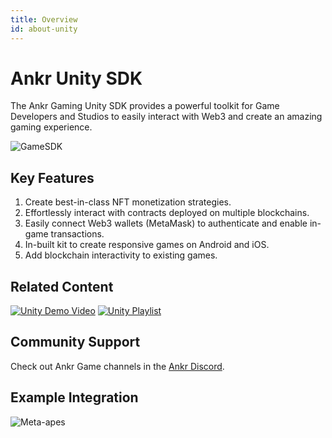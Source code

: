 ```yaml
---
title: Overview
id: about-unity
---
```

 
# Ankr Unity SDK

The Ankr Gaming Unity SDK provides a powerful toolkit for Game Developers and Studios to easily interact with Web3 and create an amazing gaming experience. 

![GameSDK](@site/static/img/ankr-game.png)

## Key Features

1. Create best-in-class NFT monetization strategies.
2. Effortlessly interact with contracts deployed on multiple blockchains.
2. Easily connect Web3 wallets (MetaMask) to authenticate and enable in-game transactions.
3. In-built kit to create responsive games on Android and iOS. 
4. Add blockchain interactivity to existing games. 

## Related Content

[![Unity Demo Video](https://i.imgur.com/9MxFGEEm.png)](https://youtu.be/BgfeTEsDp-g)
[![Unity Playlist](https://i.imgur.com/dcnQO6Mm.png)](https://youtube.com/playlist?list=PLFOf2ihR2i6kGKtBM9vdQJfB5WsrRPWrp)
## Community Support

Check out Ankr Game channels in the [Ankr Discord](https://discord.gg/uYaNu23Ww7).

## Example Integration

![Meta-apes](@site/static/img/metaapes.png)